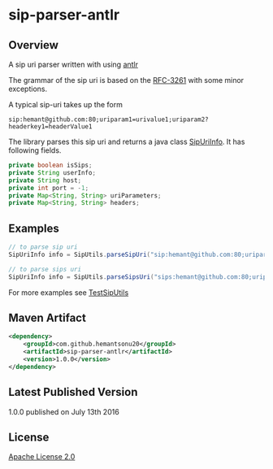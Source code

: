 # sip-parser-antlr

## Overview
A sip uri parser written with using [antlr](http://www.antlr.org/)

The grammar of the sip uri is based on the [RFC-3261](https://www.ietf.org/rfc/rfc3261.txt) with some minor exceptions.

A typical sip-uri takes up the form
```
sip:hemant@github.com:80;uriparam1=urivalue1;uriparam2?headerkey1=headerValue1
```

The library parses this sip uri and returns a java class [SipUriInfo](src/main/java/com/github/sip/SipUriInfo.java).
It has following fields.

```java
private boolean isSips;
private String userInfo;
private String host;
private int port = -1;
private Map<String, String> uriParameters;
private Map<String, String> headers;
```

## Examples
```java
// to parse sip uri
SipUriInfo info = SipUtils.parseSipUri("sip:hemant@github.com:80;uriparam1=urivalue1;uriparam2?headerkey1=headerValue1");

// to parse sips uri
SipUriInfo info = SipUtils.parseSipsUri("sips:hemant@github.com:80;uriparam1=urivalue1;uriparam2?headerkey1=headerValue1");
```
For more examples see [TestSipUtils](src/test/java/com/github/sip/TestSipUtils.java)

## Maven Artifact
```xml
<dependency>
    <groupId>com.github.hemantsonu20</groupId>
    <artifactId>sip-parser-antlr</artifactId>
    <version>1.0.0</version>
</dependency>
```

## Latest Published Version
1.0.0 published on July 13th 2016

## License
[Apache License 2.0](http://www.apache.org/licenses/LICENSE-2.0)
